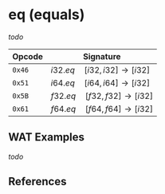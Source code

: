 
# eq (equals)

_todo_



| Opcode | Signature |
|--------|-----------|
| `0x46` | $i32.eq \quad [ i32, i32 ] \to [ i32 ]$ |
| `0x51` | $i64.eq \quad [ i64, i64 ] \to [ i32 ]$ |
| `0x5B` | $f32.eq \quad [ f32, f32 ] \to [ i32 ]$ |
| `0x61` | $f64.eq \quad [ f64, f64 ] \to [ i32 ]$ |



## WAT Examples

_todo_


## References

[^§2.4.1]: _WebAssembly Core Specification: Numeric Instructions_ - <https://webassembly.github.io/spec/core/bikeshed/#numeric-instructions%E2%91%A0>

